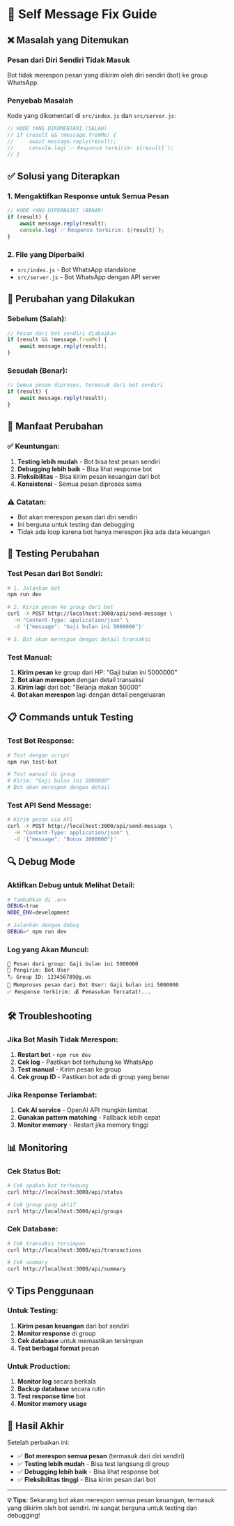 # 🔧 Self Message Fix Guide

## ❌ **Masalah yang Ditemukan**

### **Pesan dari Diri Sendiri Tidak Masuk**
Bot tidak merespon pesan yang dikirim oleh diri sendiri (bot) ke group WhatsApp.

### **Penyebab Masalah**
Kode yang dikomentari di `src/index.js` dan `src/server.js`:
```javascript
// KODE YANG DIKOMENTARI (SALAH)
// if (result && !message.fromMe) {
//     await message.reply(result);
//     console.log(`✅ Response terkirim: ${result}`);
// }
```

## ✅ **Solusi yang Diterapkan**

### **1. Mengaktifkan Response untuk Semua Pesan**
```javascript
// KODE YANG DIPERBAIKI (BENAR)
if (result) {
    await message.reply(result);
    console.log(`✅ Response terkirim: ${result}`);
}
```

### **2. File yang Diperbaiki**
- `src/index.js` - Bot WhatsApp standalone
- `src/server.js` - Bot WhatsApp dengan API server

## 🔧 **Perubahan yang Dilakukan**

### **Sebelum (Salah):**
```javascript
// Pesan dari bot sendiri diabaikan
if (result && !message.fromMe) {
    await message.reply(result);
}
```

### **Sesudah (Benar):**
```javascript
// Semua pesan diproses, termasuk dari bot sendiri
if (result) {
    await message.reply(result);
}
```

## 🎯 **Manfaat Perubahan**

### **✅ Keuntungan:**
1. **Testing lebih mudah** - Bot bisa test pesan sendiri
2. **Debugging lebih baik** - Bisa lihat response bot
3. **Fleksibilitas** - Bisa kirim pesan keuangan dari bot
4. **Konsistensi** - Semua pesan diproses sama

### **⚠️ Catatan:**
- Bot akan merespon pesan dari diri sendiri
- Ini berguna untuk testing dan debugging
- Tidak ada loop karena bot hanya merespon jika ada data keuangan

## 🧪 **Testing Perubahan**

### **Test Pesan dari Bot Sendiri:**
```bash
# 1. Jalankan bot
npm run dev

# 2. Kirim pesan ke group dari bot
curl -X POST http://localhost:3000/api/send-message \
  -H "Content-Type: application/json" \
  -d '{"message": "Gaji bulan ini 5000000"}'

# 3. Bot akan merespon dengan detail transaksi
```

### **Test Manual:**
1. **Kirim pesan** ke group dari HP: "Gaji bulan ini 5000000"
2. **Bot akan merespon** dengan detail transaksi
3. **Kirim lagi** dari bot: "Belanja makan 50000"
4. **Bot akan merespon** lagi dengan detail pengeluaran

## 📋 **Commands untuk Testing**

### **Test Bot Response:**
```bash
# Test dengan script
npm run test-bot

# Test manual di group
# Kirim: "Gaji bulan ini 5000000"
# Bot akan merespon dengan detail
```

### **Test API Send Message:**
```bash
# Kirim pesan via API
curl -X POST http://localhost:3000/api/send-message \
  -H "Content-Type: application/json" \
  -d '{"message": "Bonus 2000000"}'
```

## 🔍 **Debug Mode**

### **Aktifkan Debug untuk Melihat Detail:**
```bash
# Tambahkan di .env
DEBUG=true
NODE_ENV=development

# Jalankan dengan debug
DEBUG=* npm run dev
```

### **Log yang Akan Muncul:**
```
📨 Pesan dari group: Gaji bulan ini 5000000
👤 Pengirim: Bot User
🏷️ Group ID: 123456789@g.us
🤖 Memproses pesan dari Bot User: Gaji bulan ini 5000000
✅ Response terkirim: 💰 Pemasukan Tercatat!...
```

## 🛠️ **Troubleshooting**

### **Jika Bot Masih Tidak Merespon:**
1. **Restart bot** - `npm run dev`
2. **Cek log** - Pastikan bot terhubung ke WhatsApp
3. **Test manual** - Kirim pesan ke group
4. **Cek group ID** - Pastikan bot ada di group yang benar

### **Jika Response Terlambat:**
1. **Cek AI service** - OpenAI API mungkin lambat
2. **Gunakan pattern matching** - Fallback lebih cepat
3. **Monitor memory** - Restart jika memory tinggi

## 📊 **Monitoring**

### **Cek Status Bot:**
```bash
# Cek apakah bot terhubung
curl http://localhost:3000/api/status

# Cek group yang aktif
curl http://localhost:3000/api/groups
```

### **Cek Database:**
```bash
# Cek transaksi tersimpan
curl http://localhost:3000/api/transactions

# Cek summary
curl http://localhost:3000/api/summary
```

## 💡 **Tips Penggunaan**

### **Untuk Testing:**
1. **Kirim pesan keuangan** dari bot sendiri
2. **Monitor response** di group
3. **Cek database** untuk memastikan tersimpan
4. **Test berbagai format** pesan

### **Untuk Production:**
1. **Monitor log** secara berkala
2. **Backup database** secara rutin
3. **Test response time** bot
4. **Monitor memory usage**

## 🎉 **Hasil Akhir**

Setelah perbaikan ini:
- ✅ **Bot merespon semua pesan** (termasuk dari diri sendiri)
- ✅ **Testing lebih mudah** - Bisa test langsung di group
- ✅ **Debugging lebih baik** - Bisa lihat response bot
- ✅ **Fleksibilitas tinggi** - Bisa kirim pesan dari bot

---

**💡 Tips:** Sekarang bot akan merespon semua pesan keuangan, termasuk yang dikirim oleh bot sendiri. Ini sangat berguna untuk testing dan debugging! 